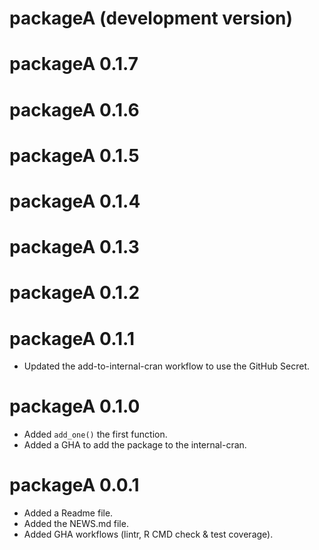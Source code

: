 # packageA (development version)

# packageA 0.1.7

# packageA 0.1.6

# packageA 0.1.5

# packageA 0.1.4

# packageA 0.1.3

# packageA 0.1.2

# packageA 0.1.1

* Updated the add-to-internal-cran workflow to use the GitHub Secret.

# packageA 0.1.0

* Added `add_one()` the first function.
* Added a GHA to add the package to the internal-cran.

# packageA 0.0.1

* Added a Readme file.
* Added the NEWS.md file.
* Added GHA workflows (lintr, R CMD check & test coverage).
